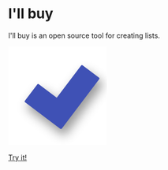 # I'll buy
I'll buy is an open source tool for creating lists.

![Logo](logo.svg)

[Try it!](https://illbuy.herokuapp.com/)
